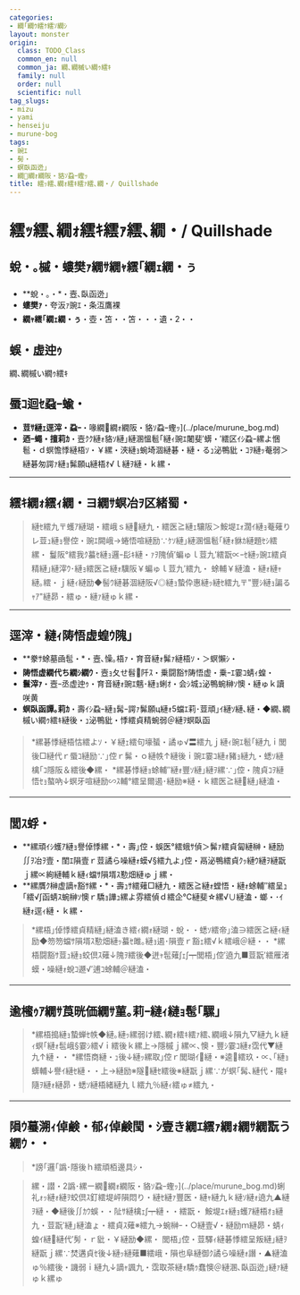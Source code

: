```yaml
---
categories:
- 繝｢繝ｳ繧ｹ繧ｿ繝ｼ
layout: monster
origin:
  class: TODO_Class
  common_en: null
  common_ja: 繝､繝槭い繝ｩ繧ｷ
  family: null
  order: null
  scientific: null
tag_slugs:
- mizu
- yami
- henseiju
- murune-bog
tags:
- 豌ｴ
- 髣・
- 螟臥函迯｣
- 繝繝ｫ繝阪・貉ｿ蝨ｰ蟶ｯ
title: 繧ｯ繧､繝ｫ繧ｷ繧ｧ繧､繝・/ Quillshade
---
```


# 繧ｯ繧､繝ｫ繧ｷ繧ｧ繧､繝・/ Quillshade

## 蛻・｡槭・螻樊ｧ繝ｻ繝ｬ繧｢繝ｪ繝・ぅ

* **蛻・｡・*・壼､臥函迯｣
* **螻樊ｧ**・夸汳ｧ豌ｴ・条沍鷹裸
* **繝ｬ繧｢繝ｪ繝・ぅ**・壺・笘・・笘・・・遺・2・・

## 蜈・虚迚ｩ

繝､繝槭い繝ｩ繧ｷ

## 蜃ｺ迴ｾ蝨ｰ蝓・

* **荳ｻ縺ｪ逕滓・蝨ｰ**・喙繝繝ｫ繝阪・貉ｿ蝨ｰ蟶ｯ](../place/murune_bog.md)
* **迺ｰ蠅・擅莉ｶ**・壼ｸｸ縺ｫ貉ｿ縺｣縺溷慍髱｢縺ｨ豌ｴ闍斐′蠎・′繧区ｲｼ蝨ｰ縲よ悃髱・ｄ螟憺悸縺梧ｿ・￥縲・浹縺ｮ蜿埼涸縺碁・縺・るｭ泌鴨豼・ｺｦ縺ｯ菴弱＞縺碁匆諤ｧ縺ｮ髴願ц縺梧ｵ√ｌ縺ｦ縺・ｋ縲・

---

## 繧ｷ繝ｫ繧ｨ繝・ヨ繝ｻ螟冶ｦ区緒蜀・

> 縺ｾ繧九〒蠖ｱ縺瑚・繧峨ｓ縺縺九・繧医≧縺ｪ驤阪＞鮟堤ｴｫ濶ｲ縺ｮ菴薙りレ荳ｭ縺ｮ譽倥・豌ｴ闕峨→蜷悟喧縺励∵ｹｿ縺｣縺溷慍髱｢縺ｫ貅ｶ縺題ｾｼ繧縲・
> 鬘阪°繧我ｸ蟇ｾ縺ｮ邏ｰ髟ｷ縺・ｧｦ隗偵′蝙ゅｌ荳九′繧翫∝ｰｾ縺ｯ豌ｴ繧貞精縺｣縺滓ｳ･縺ｮ繧医≧縺ｫ驥阪￥蝙ゅｌ荳九′繧九・
> 蜍輔￥縺溘・縺ｫ縺ｬ縺｡繧・ｊ縺ｨ縺励◆髻ｳ縺碁涸縺阪√◎縺ｮ蟄伜惠縺ｯ縺ｾ繧九〒"豐ｼ縺ｮ諞るｬｱ"縺昴・繧ゅ・縺ｧ縺ゅｋ縲・

---

## 逕滓・縺ｨ陦悟虚蝗ｳ隗｣

* **豢ｻ蜍墓凾髢・*・壼､懆｡梧ｧ・育音縺ｫ髴ｧ縺梧ｿ・＞螟懶ｼ・
* **陦悟虚繝代ち繝ｼ繝ｳ**・壼ｮ夂せ髫阡ｽ・乗闘豁ｻ陦悟虚・乗ｰｴ霎ｺ蜻ｨ蝗・
* **鬟滓ｧ**・壼ｰ丞虚迚ｩ・育音縺ｫ豌ｴ魑･縺ｮ蜊ｵ・会ｼ城ｭ泌鴨蜿榊ｿ懊・縺ゅｋ讀咲黄
* **螟臥函譚｡莉ｶ**・壽ｲｼ蝨ｰ縺ｮ髯ｰ諤ｧ髴願ц縺ｫ5蟷ｴ莉･荳頑｣ｲ縺ｿ縺､縺・◆繝､繝槭い繝ｩ繧ｷ縺後・ｭ泌鴨豼・悸繧貞精蜿弱＠縺ｦ螟臥函

> *縲碁悸縺梧怙繧よｿ・￥縺ｪ繧句壕蜑・譎ゅ√〓繧九ｊ縺ｨ豌ｴ髱｢縺九ｉ閭後□縺代ｒ蜃ｺ縺励∵｣倥ｒ髴・ｏ縺帙↑縺後ｉ豌ｴ霎ｺ縺ｫ豬ｮ縺九・蟋ｿ縺檎｢ｺ隱阪＆繧後◆縲・
> *縲碁悸縺ｮ蜍輔″縺ｫ豐ｿ縺｣縺ｦ縲∵｣倥・隗貞ｺｦ縺悟ｾｮ螯吶↓螟牙喧縺励∽ｽ輔°繧呈爾遏･縺励※縺・ｋ繧医≧縺縺｣縺溘・

---

## 閭ｽ蜉・

* **縲頑ｲｼ蠖ｱ縺ｮ譽倬悸縲・*・壽｣倥・蜈医°繧蛾ｻ偵＞髴ｧ繧貞匐縺榊・縺励∬ｦ冶ｦ壹・閨ｴ隕壹ｒ荳譎ら噪縺ｫ蟆√§繧九よ｣倥・鬲泌鴨繧貞ｸｯ縺ｳ縺ｦ縺翫ｊ縲∝絢縺輔ｋ縺ｨ蟷ｻ隕壻ｽ懃畑縺ゅｊ縲・
* **縲贋ｸ榊虚謫ｬ豁ｻ縲・*・壽ｭｻ繧薙□縺九・繧医≧縺ｫ螳悟・縺ｫ蜍輔″繧呈ｭ｢繧√∫函蜻ｽ蜿榊ｿ懊ｒ驕ｮ譁ｭ縲よ雰繧偵ｄ繧企℃縺斐☆縲√∪縺溘・螂・･ｲ縺ｫ逕ｨ縺・ｋ縲・

> *縲梧｣倬悸繧貞精縺｣縺溘き繧ｨ繝ｫ縺瑚・蛻・・蟋ｿ繧帝｣溘∋繧医≧縺ｨ縺励◆笏笏蟷ｻ隕壻ｽ懃畑縺ｯ蟇ｾ雎｡縺ｮ遏･隕壹ｒ豁ｪ繧√ｋ繧峨＠縺・・
> *縲梧闘豁ｻ荳ｭ縺ｮ蛟倶ｽ薙↓隗ｦ繧後◆迸ｬ髢薙∫ｪ∫┯閭梧｣倥′遶九■荳翫′繧雁渚蟆・噪縺ｫ蛻ｺ遯√′逋ｺ蜍輔＠縺溘・

---

## 逾櫁ｩｱ繝ｻ莨晄価繝ｻ菫｡莉ｰ縺ｨ縺ｮ髢｢騾｣

> *縲梧搗縺ｮ蟄蝉ｾ帙◆縺｡縺ｯ縲弱け繧､繝ｫ繧ｷ繧ｧ繧､繝峨↓隕九▽縺九ｋ縺ｨ螟｢縺ｫ髢峨§霎ｼ繧√ｉ繧後ｋ縲上→隱槭ｊ縲∝､懊・豐ｼ霎ｺ縺ｫ霑代▼縺九↑縺・・
> *縲悟商縺・ｭ後↓縺ｯ縲取｣倥ｒ閭瑚ｲ縺・※逵繧玖・∝､｢縺ｮ蠎輔↓譽ｲ縺ｾ縺・・上→縺励※隧縺ｾ繧後※縺翫ｊ縲∵が螟｢髯､縺代・隴ｷ隨ｦ縺ｫ縺昴・蟋ｿ縺梧緒縺九ｌ繧九％縺ｨ繧ゅ≠繧九・

---

## 隕ｳ蟇溯ｨ倬鹸・郁ｨ倬鹸閠・ｼ壹き繝ｴ繧ｧ繝ｫ繝ｻ繝翫う繝ｳ・・

> *謗｢邏｢譌･隱後ｈ繧頑栢邊具ｼ・

> 縲・譛・2譌･縲ー繝繝ｫ繝阪・貉ｿ蝨ｰ蟶ｯ](../place/murune_bog.md)蜊礼ｫｯ縺ｫ縺ｦ蛟倶ｽ釘繧堤岼隕悶り・縺ｾ縺ｧ豐医・縺ｬ縺九ｋ縺ｿ縺ｫ遶九▲縺ｦ縺・◆縺後∬ｶｳ蜈・・阯ｻ縺檎ｪ∫┯縺・・繧翫・
> 鮟堤ｴｫ縺ｮ蠖ｱ縺梧ｵｮ縺九・荳翫′縺｣縺溘ょ・繧貞ｽ薙※繧九→蜿榊ｰ・○縺壹√・縺励ｍ縺昴・蜻ｨ蝗ｲ縺縺代′髣・ｒ豼・￥縺励◆縲・
> 閭梧｣倥・荳驛ｨ縺碁悸繧呈叛縺｣縺ｦ縺翫ｊ縲∵焚遘貞ｾ後↓縺ｯ縺薙■繧峨・隕也阜縺御ｸ譎ら噪縺ｫ譖・▲縺溘ゅ％繧後・譏弱ｉ縺九↓謫ｬ諷九・霑取茶縺ｫ驕ｩ蠢懊＠縺溷､臥函迯｣縺ｧ縺ゅｋ縲ゅ